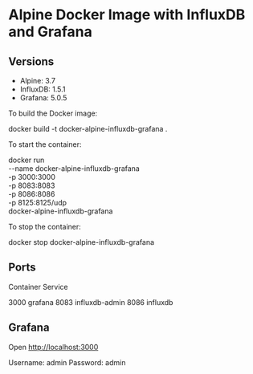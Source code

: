 # Alpine Docker Image with InfluxDB and Grafana


## Versions

* Alpine:            3.7
* InfluxDB:          1.5.1
* Grafana:           5.0.5


To build the Docker image:

docker build -t docker-alpine-influxdb-grafana .


To start the container:

docker run \
       --name docker-alpine-influxdb-grafana \
       -p 3000:3000 \
       -p 8083:8083 \
       -p 8086:8086 \
       -p 8125:8125/udp \
       docker-alpine-influxdb-grafana


To stop the container:

docker stop docker-alpine-influxdb-grafana


## Ports

Container		Service

3000			grafana
8083			influxdb-admin
8086			influxdb


## Grafana

Open <http://localhost:3000>

Username: admin
Password: admin

